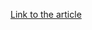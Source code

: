 [Link to the article](https://www.akamai.com/blog/security-research/2024/oct/2024-mental-health-and-financial-strain-hidden-costs-of-games)
